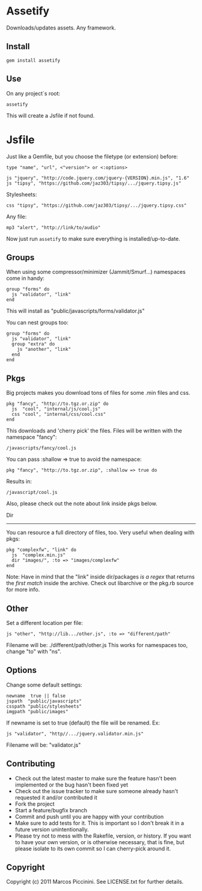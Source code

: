 Assetify
========

Downloads/updates assets. Any framework.


Install
-------

    gem install assetify


Use
---

On any project`s root:

    assetify


This will create a Jsfile if not found.


Jsfile
======

Just like a Gemfile, but you choose the filetype (or extension) before:

    type "name", "url", <"version"> or <:options>

    js "jquery", "http://code.jquery.com/jquery-{VERSION}.min.js", "1.6"
    js "tipsy", "https://github.com/jaz303/tipsy/.../jquery.tipsy.js"

Stylesheets:

    css "tipsy", "https://github.com/jaz303/tipsy/.../jquery.tipsy.css"

Any file:

    mp3 "alert", "http://link/to/audio"


Now just run `assetify` to make sure everything is installed/up-to-date.


Groups
------

When using some compressor/minimizer (Jammit/Smurf...) namespaces come
in handy:

    group "forms" do
      js "validator", "link"
    end


This will install as "public/javascripts/forms/validator.js"

You can nest groups too:

    group "forms" do
      js "validator", "link"
      group "extra" do
        js "another", "link"
      end
    end


Pkgs
----

Big projects makes you download tons of files for some .min files and css.

    pkg "fancy", "http://to.tgz.or.zip" do
      js  "cool", "internal/js/cool.js"
      css "cool", "internal/css/cool.css"
    end

This downloads and 'cherry pick' the files.
Files will be written with the namespace "fancy":

    /javascripts/fancy/cool.js

You can pass :shallow => true to avoid the namespace:

    pkg "fancy", "http://to.tgz.or.zip", :shallow => true do

Results in:

    /javascript/cool.js


Also, please check out the note about link inside pkgs below.


Dir
___

You can resource a full directory of files, too. Very useful when
dealing with pkgs:

    pkg "complexfw", "link" do
      js  "complex.min.js"
      dir "images/", :to => "images/complexfw"
    end


Note: Have in mind that the "link" inside dir/packages *is a regex*
that returns the *first match* inside the archive. Check out libarchive
or the pkg.rb source for more info.

Other
-----

Set a different location per file:


    js "other", "http://lib.../other.js", :to => "different/path"

Filename will be: ./different/path/other.js
This works for namespaces too, change "to" with "ns".



Options
-------

Change some default settings:

    newname  true || false
    jspath  "public/javascripts"
    csspath "public/stylesheets"
    imgpath "public/images"

If newname is set to true (default) the file will be renamed. Ex:

    js "validator", "http//.../jquery.validator.min.js"

Filename will be: "validator.js"




Contributing
------------

* Check out the latest master to make sure the feature hasn't been implemented or the bug hasn't been fixed yet
* Check out the issue tracker to make sure someone already hasn't requested it and/or contributed it
* Fork the project
* Start a feature/bugfix branch
* Commit and push until you are happy with your contribution
* Make sure to add tests for it. This is important so I don't break it in a future version unintentionally.
* Please try not to mess with the Rakefile, version, or history. If you want to have your own version, or is otherwise necessary, that is fine, but please isolate to its own commit so I can cherry-pick around it.


Copyright
---------

Copyright (c) 2011 Marcos Piccinini. See LICENSE.txt for
further details.

